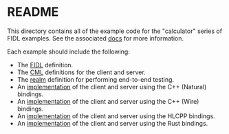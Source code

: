 # README

This directory contains all of the example code for the "calculator"
series of FIDL examples. See the associated [docs] for more information.

Each example should include the following:

* The [FIDL][impl-fidl] definition.
* The [CML][impl-cml] definitions for the client and server.
* The [realm][impl-realm] definition for performing end-to-end testing.
* An [implementation][impl-cpp-natural] of the client and server using the C++ (Natural) bindings.
* An [implementation][impl-cpp-wire] of the client and server using the C++ (Wire) bindings.
* An [implementation][impl-hlcpp] of the client and server using the HLCPP bindings.
* An [implementation][impl-rust] of the client and server using the Rust bindings.

[docs]: /docs/development/languages/fidl/examples/calculator/README.md
[impl-cml]: baseline/meta
[impl-cpp-natural]: baseline/cpp-natural
[impl-cpp-wire]: baseline/cpp-wire
[impl-fidl]: baseline/fidl
[impl-hlcpp]: baseline/hlcpp
[impl-rust]: baseline/rust
[impl-realm]: baseline/realm
